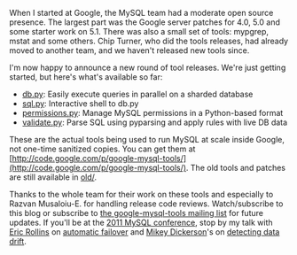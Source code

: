 <!--# set var="title" value="A new generation of Google MySQL tools" -->
<!--# set var="date" value="2011-04-01" -->

<!--# include file="include/top.html" -->

When I started at Google, the MySQL team had a moderate open source presence. The largest part was the Google server patches for 4.0, 5.0 and some starter work on 5.1. There was also a small set of tools: mypgrep, mstat and some others. Chip Turner, who did the tools releases, had already moved to another team, and we haven't released new tools since.

I'm now happy to announce a new round of tool releases. We're just getting started, but here's what's available so far:

* [db.py](http://code.google.com/p/google-mysql-tools/source/browse/trunk/pylib/db.py): Easily execute queries in parallel on a sharded database
* [sql.py](http://code.google.com/p/google-mysql-tools/source/browse/trunk/sql.py): Interactive shell to db.py
* [permissions.py](http://code.google.com/p/google-mysql-tools/source/browse/trunk/permissions.py): Manage MySQL permissions in a Python-based format
* [validate.py](http://code.google.com/p/google-mysql-tools/source/browse/trunk/validate.py): Parse SQL using pyparsing and apply rules with live DB data

These are the actual tools being used to run MySQL at scale inside Google, not one-time sanitized copies. You can get them at [http://code.google.com/p/google-mysql-tools/](http://code.google.com/p/google-mysql-tools/). The old tools and patches are still available in [old/](http://code.google.com/p/google-mysql-tools/source/browse/#svn%2Ftrunk%2Fold).

Thanks to the whole team for their work on these tools and especially to Razvan Musaloiu-E. for handling release code reviews. Watch/subscribe to this blog or subscribe to [the google-mysql-tools mailing list](http://groups.google.com/group/google-mysql-tools) for future updates. If you'll be at the [2011 MySQL conference](http://en.oreilly.com/mysql2011/), stop by my talk with [Eric Rollins](http://en.oreilly.com/mysql2011/public/schedule/speaker/8129) on [automatic failover](http://en.oreilly.com/mysql2011/public/schedule/detail/17137) and [Mikey Dickerson](http://en.oreilly.com/mysql2011/public/schedule/speaker/57828)'s on [detecting data drift](http://en.oreilly.com/mysql2011/public/schedule/detail/17138).

<!--# include file="include/bottom.html" -->
